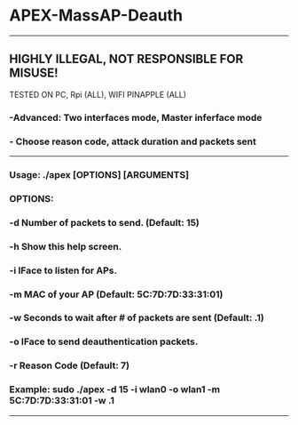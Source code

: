 # APEX-MassAP-Deauth
---
## HIGHLY ILLEGAL, NOT RESPONSIBLE FOR MISUSE!
TESTED ON PC, Rpi (ALL), WIFI PINAPPLE (ALL)
### -Advanced: Two interfaces mode, Master inferface mode
### - Choose reason code, attack duration and packets sent
---    
### Usage: ./apex [OPTIONS] [ARGUMENTS]

### OPTIONS:
### -d	Number of packets to send. (Default: 15)
### -h	Show this help screen.
### -i	IFace to listen for APs.
### -m	MAC of your AP (Default: 5C:7D:7D:33:31:01)
### -w	Seconds to wait after # of packets are sent (Default: .1)
### -o	IFace to send deauthentication packets.
### -r	Reason Code (Default: 7)
### Example: sudo ./apex -d 15 -i wlan0 -o wlan1 -m 5C:7D:7D:33:31:01 -w .1
---
